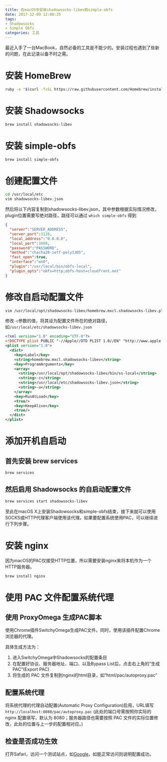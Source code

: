```yaml
---
title: 在macOS中安装shadowsocks-libev和simple-obfs
date: 2017-12-09 12:00:25
tags:
- Shadowsocks
- Simple Obfs
categories: 工具
---
```

最近入手了一台MacBook，自然必备的工具是不能少的。安装过程也遇到了些新的问题，在此记录以备不时之需。

<!--more-->

# 安装 HomeBrew

```bash
ruby -e "$(curl -fsSL https://raw.githubusercontent.com/Homebrew/install/master/install)"
```

# 安装 Shadowsocks

```bash
brew install shadowsocks-libev
```

# 安装 simple-obfs

```bash
brew install simple-obfs
```

# 创建配置文件

```bash
cd /usr/local/etc
vim shadowsocks-libev.json
```

然后将以下内容复制到shadowsocks-libev.json，其中参数根据实际情况修改，plugin位置需要写绝对路径，路径可以通过 `which simple-obfs` 得到

```json
{
  "server":"SERVER_ADDRESS",
  "server_port":3128,
  "local_address":"0.0.0.0",
  "local_port":1080,
  "password":"PASSWORD",
  "method":"chacha20-ietf-poly1305",
  "fast_open":true,
  "interface":"en0",
  "plugin":"/usr/local/bin/obfs-local",
  "plugin_opts":"obfs=http;obfs-host=cloudfront.net"
}
```

# 修改自启动配置文件

```bash
vim /usr/local/opt/shadowsocks-libev/homebrew.mxcl.shadowsocks-libev.plist
```

修改`-c`参数的值，将其设为配置文件所在的绝对路径，如`/usr/local/etc/shadowsocks-libev.json`

```xml
<?xml version="1.0" encoding="UTF-8"?>
<!DOCTYPE plist PUBLIC "-//Apple//DTD PLIST 1.0//EN" "http://www.apple.com/DTDs/PropertyList-1.0.dtd">
<plist version="1.0">
  <dict>
    <key>Label</key>
    <string>homebrew.mxcl.shadowsocks-libev</string>
    <key>ProgramArguments</key>
    <array>
      <string>/usr/local/opt/shadowsocks-libev/bin/ss-local</string>
      <string>-c</string>
      <string>/usr/local/etc/shadowsocks-libev.json</string>
      <string>-u</string>
    </array>
    <key>RunAtLoad</key>
    <true/>
    <key>KeepAlive</key>
    <true/>
  </dict>
</plist>
```

# 添加开机自启动

## 首先安装 **brew services**

```bash
brew services
```

## 然后启用 Shadowsocks 的自启动配置文件

```bash
brew services start shadowsocks-libev
```

至此在macOS X上安装Shadowsocks和simple-obfs结束，接下来就可以使用SOCKS或HTTP代理客户端使用该代理。如果要配置系统使用PAC，可以继续进行下列步骤。

# 安装 nginx

因为macOS的PAC仅接受HTTP位置，所以需要安装nginx来将本机作为一个HTTP服务器。

```bash
brew install nginx
```

# 使用 PAC 文件配置系统代理

## 使用 ProxyOmega 生成PAC脚本

使用Chrome插件SwitchyOmega生成PAC文件。同时，使用该插件配置Chrome浏览器的代理。

具体生成方法为：

1. 进入SwitchyOmega中Shadowsocks的配置条目
2. 在配置好协议、服务器地址、端口、以及Bypass List后，点击右上角的“生成PAC”(Export PAC)
3. 将生成的 PAC 文件复制到nginx的html目录，如“html/pac/autoproxy.pac”

## 配置系统代理

将系统代理的代理自动配置(Automatic Proxy Configuration)启用，URL填写`http://localhost:8080/pac/autoproxy.pac` (此处的端口号需按照你实际的 nginx 配置填写，默认为 8080；服务器路径也需要按照 PAC 文件的实际位置修改，此处的位置与上一步的配置相对应。)

## 检查是否成功生效

打开Safari，访问一个测试站点，如[Google](https://www.google.com)，如能正常访问则说明配置成功。
